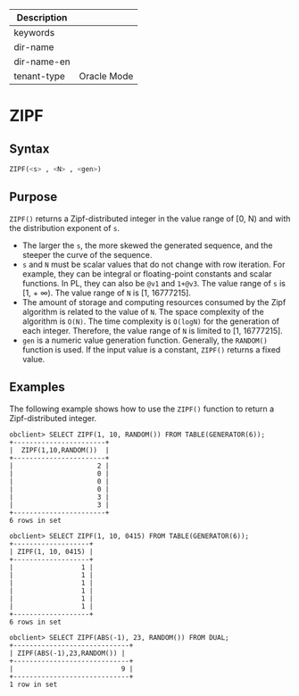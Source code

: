 | Description   |                 |
|---------------|-----------------|
| keywords      |                 |
| dir-name      |                 |
| dir-name-en   |                 |
| tenant-type   | Oracle Mode     |

# ZIPF

## Syntax

```sql
ZIPF(<s> , <N> , <gen>)
```

## Purpose

`ZIPF()` returns a Zipf-distributed integer in the value range of [0, N) and with the distribution exponent of `s`. 

* The larger the `s`, the more skewed the generated sequence, and the steeper the curve of the sequence. 
* `s` and `N` must be scalar values that do not change with row iteration. For example, they can be integral or floating-point constants and scalar functions. In PL, they can also be `@v1` and `1+@v3`. The value range of `s` is [1, + ∞). The value range of `N` is [1, 16777215]. 
* The amount of storage and computing resources consumed by the Zipf algorithm is related to the value of `N`. The space complexity of the algorithm is `O(N)`. The time complexity is `O(logN)` for the generation of each integer. Therefore, the value range of `N` is limited to [1, 16777215]. 
* `gen` is a numeric value generation function. Generally, the `RANDOM()` function is used. If the input value is a constant, `ZIPF()` returns a fixed value. 

## Examples

The following example shows how to use the `ZIPF()` function to return a Zipf-distributed integer. 

```shell
obclient> SELECT ZIPF(1, 10, RANDOM()) FROM TABLE(GENERATOR(6));
+-----------------------+
|  ZIPF(1,10,RANDOM())  |
+-----------------------+
|                     2 |
|                     0 |
|                     0 |
|                     0 |
|                     3 |
|                     3 |
+-----------------------+
6 rows in set

obclient> SELECT ZIPF(1, 10, 0415) FROM TABLE(GENERATOR(6));
+-------------------+
| ZIPF(1, 10, 0415) |
+-------------------+
|                 1 |
|                 1 |
|                 1 |
|                 1 |
|                 1 |
|                 1 |
+-------------------+
6 rows in set

obclient> SELECT ZIPF(ABS(-1), 23, RANDOM()) FROM DUAL;
+-----------------------------+
| ZIPF(ABS(-1),23,RANDOM()) |
+-----------------------------+
|                           9 |
+-----------------------------+
1 row in set
```
